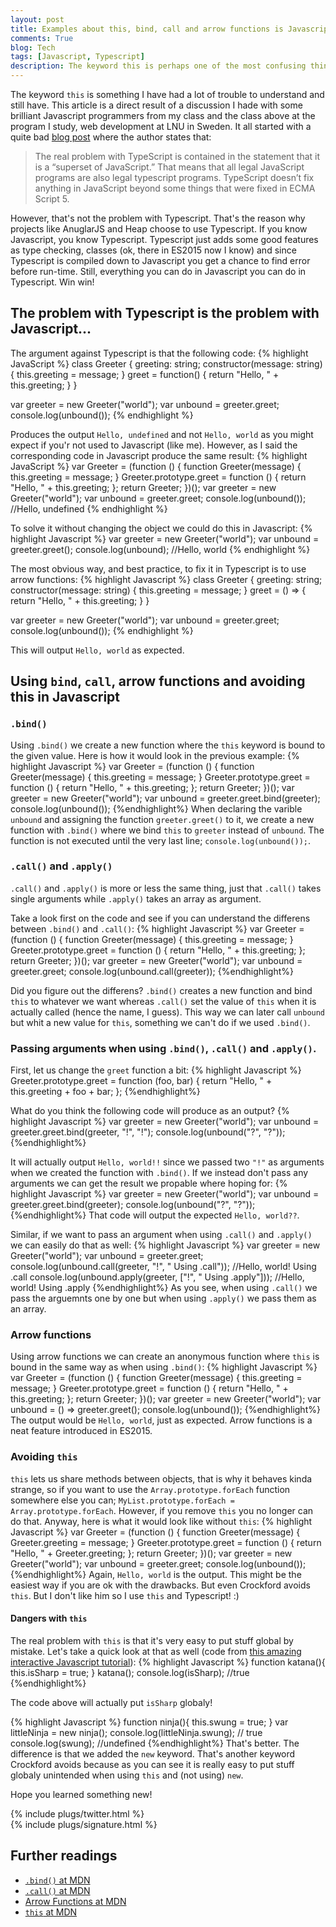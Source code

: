 ```yaml
---
layout: post
title: Examples about this, bind, call and arrow functions is Javascript and Typescript
comments: True
blog: Tech
tags: [Javascript, Typescript]
description: The keyword this is perhaps one of the most confusing things about Javascript, at least it is for me. If you think so to then this article is for you! Here we will talk more about what this actually is good for and how to avoid some pitfalls.
---
```

The keyword `this` is something I have had a lot of trouble to understand and still have. This article is a direct result of a discussion I hade with some brilliant Javascript programmers from my class and the class above at the program I study, web development at LNU in Sweden. It all started with a quite bad [blog post](www.walkercoderanger.com/blog/2014/02/typescript-isnt-the-answer/) where the author states that:
>The real problem with TypeScript is contained in the statement that it is a “superset of JavaScript.” That means that all legal JavaScript programs are also legal typescript programs. TypeScript doesn’t fix anything in JavaScript beyond some things that were fixed in ECMA Script 5.

However, that's not the problem with Typescript. That's the reason why projects like AnuglarJS and Heap choose to use Typescript. If you know Javascript, you know Typescript. Typescript just adds some good features as type checking, classes (ok, there in ES2015 now I know) and since Typescript is compiled down to Javascript you get a chance to find error before run-time. Still, everything you can do in Javascript you can do in Typescript. Win win!
## The problem with Typescript is the problem with Javascript...
The argument against Typescript is that the following code:
 {% highlight JavaScript %}
class Greeter {
    greeting: string;
    constructor(message: string) {
        this.greeting = message;
    }
    greet = function() {
        return "Hello, " + this.greeting;
    }
}

var greeter = new Greeter("world");
var unbound = greeter.greet;
console.log(unbound());
{% endhighlight %}

Produces the output `Hello, undefined` and not `Hello, world` as you might expect if you'r not used to Javascript (like me). However, as I said the corresponding code in Javascript produce the same result:
{% highlight JavaScript %}
var Greeter = (function () {
    function Greeter(message) {
        this.greeting = message;
    }
    Greeter.prototype.greet = function () {
        return "Hello, " + this.greeting;
    };
    return Greeter;
})();
var greeter = new Greeter("world");
var unbound = greeter.greet;
console.log(unbound()); //Hello, undefined
{% endhighlight %}

To solve it without changing the object we could do this in Javascript:
{% highlight Javascript %}
var greeter = new Greeter("world");
var unbound = greeter.greet();
console.log(unbound); //Hello, world
{% endhighlight %}

The most obvious way, and best practice, to fix it in Typescript is to use arrow functions:
{% highlight Javascript %}
class Greeter {
    greeting: string;
    constructor(message: string) {
        this.greeting = message;
    }
    greet = () => {
        return "Hello, " + this.greeting;
    }
}

var greeter = new Greeter("world");
var unbound = greeter.greet;
console.log(unbound());
{% endhighlight %}

This will output `Hello, world` as expected.

## Using `bind`, `call`, arrow functions and avoiding this in Javascript
### `.bind()`
Using `.bind()` we create a new function where the `this` keyword is bound to the given value. Here is how it would look in the previous example:
{% highlight Javascript %}
var Greeter = (function () {
    function Greeter(message) {
        this.greeting = message;
    }
    Greeter.prototype.greet = function () {
        return "Hello, " + this.greeting;
    };
    return Greeter;
})();
var greeter = new Greeter("world");
var unbound = greeter.greet.bind(greeter);
console.log(unbound());
{%endhighlight%}
When declaring the varible `unbound` and assigning the function `greeter.greet()` to it, we create a new function with `.bind()` where we bind `this` to `greeter` instead of `unbound`. The function is not executed until the very last line; `console.log(unbound());`.

### `.call()` and `.apply()`
`.call()` and `.apply()` is more or less the same thing, just that `.call()` takes single arguments while `.apply()` takes an array as argument.

Take a look first on the code and see if you can understand the differens between `.bind()` and `.call()`:
{% highlight Javascript %}
var Greeter = (function () {
    function Greeter(message) {
        this.greeting = message;
    }
    Greeter.prototype.greet = function () {
        return "Hello, " + this.greeting;
    };
    return Greeter;
})();
var greeter = new Greeter("world");
var unbound = greeter.greet;
console.log(unbound.call(greeter));
{%endhighlight%}

Did you figure out the differens? `.bind()` creates a new function and bind `this` to whatever we want whereas `.call()` set the value of `this` when it is actually called (hence the name, I guess). This way we can later call `unbound` but whit a new value for `this`, something we can't do if we used `.bind()`.

### Passing arguments when using `.bind()`, `.call()` and `.apply()`.
First, let us change the `greet` function a bit:
{% highlight Javascript %}
Greeter.prototype.greet = function (foo, bar) {
    return "Hello, " + this.greeting + foo + bar;
};
{%endhighlight%}

What do you think the following code will produce as an output?
{% highlight Javascript %}
var greeter = new Greeter("world");
var unbound = greeter.greet.bind(greeter, "!", "!");
console.log(unbound("?", "?"));
{%endhighlight%}

It will actually output `Hello, world!!` since we passed two `"!"` as arguments when we created the function with `.bind()`. If we instead don't pass any arguments we can get the result we propable where hoping for:
{% highlight Javascript %}
var greeter = new Greeter("world");
var unbound = greeter.greet.bind(greeter);
console.log(unbound("?", "?"));
{%endhighlight%}
That code will output the expected `Hello, world??`.

Similar, if we want to pass an argument when using `.call()` and `.apply()` we can easily do that as well:
{% highlight Javascript %}
var greeter = new Greeter("world");
var unbound = greeter.greet;
console.log(unbound.call(greeter, "!", " Using .call"));     //Hello, world! Using .call
console.log(unbound.apply(greeter, ["!", " Using .apply"])); //Hello, world! Using .apply
{%endhighlight%}
As you see, when using `.call()` we pass the arguemnts one by one but when using `.apply()` we pass them as an array.

### Arrow functions
Using arrow functions we can create an anonymous function where `this` is bound in the same way as when using `.bind()`:
{% highlight Javascript %}
var Greeter = (function () {
    function Greeter(message) {
        this.greeting = message;
    }
    Greeter.prototype.greet = function () {
        return "Hello, " + this.greeting;
    };
    return Greeter;
})();
var greeter = new Greeter("world");
var unbound = () => greeter.greet();
console.log(unbound());
{%endhighlight%}
The output would be `Hello, world`, just as expected. Arrow functions is a neat feature introduced in ES2015.
### Avoiding `this`
`this` lets us share methods between objects, that is why it behaves kinda strange, so if you want to use the `Array.prototype.forEach` function somewhere else you can; `MyList.prototype.forEach = Array.prototype.forEach`. However, if you remove `this` you no longer can do that. Anyway, here is what it would look like without `this`:
{% highlight Javascript %}
var Greeter = (function () {
    function Greeter(message) {
        Greeter.greeting = message;
    }
    Greeter.prototype.greet = function () {
        return "Hello, " + Greeter.greeting;
    };
    return Greeter;
})();
var greeter = new Greeter("world");
var unbound = greeter.greet;
console.log(unbound());
{%endhighlight%}
Again, `Hello, world` is the output. This might be the easiest way if you are ok with the drawbacks. But even Crockford avoids `this`. But I don't like him so I use `this` and Typescript! :)

#### Dangers with `this`
The real problem with `this` is that it's very easy to put stuff global by mistake. Let's take a quick look at that as well (code from [this amazing interactive Javascript tutorial](http://ejohn.org/apps/learn/)):
{% highlight Javascript %}
function katana(){
  this.isSharp = true;
}
katana();
console.log(isSharp); //true
{%endhighlight%}

The code above will actually put `isSharp` globaly!

{% highlight Javascript %}
function ninja(){
  this.swung = true;
}
var littleNinja = new ninja();
console.log(littleNinja.swung); // true
console.log(swung); //undefined
{%endhighlight%}
That's better. The difference is that we added the `new` keyword. That's another keyword Crockford avoids because as you can see it is really easy to put stuff globaly unintended when using `this` and (not using) `new`.

Hope you learned something new!

{% include plugs/twitter.html %}  
{% include plugs/signature.html %}

## Further readings
* [`.bind()` at MDN](https://developer.mozilla.org/en-US/docs/Web/JavaScript/Reference/Global_Objects/Function/bind)
* [`.call()` at MDN](https://developer.mozilla.org/en-US/docs/Web/JavaScript/Reference/Global_Objects/Function/call)
* [Arrow Functions at MDN](https://developer.mozilla.org/en-US/docs/Web/JavaScript/Reference/Functions/Arrow_functions)
* [`this` at MDN](https://developer.mozilla.org/en-US/docs/Web/JavaScript/Reference/Operators/this)
